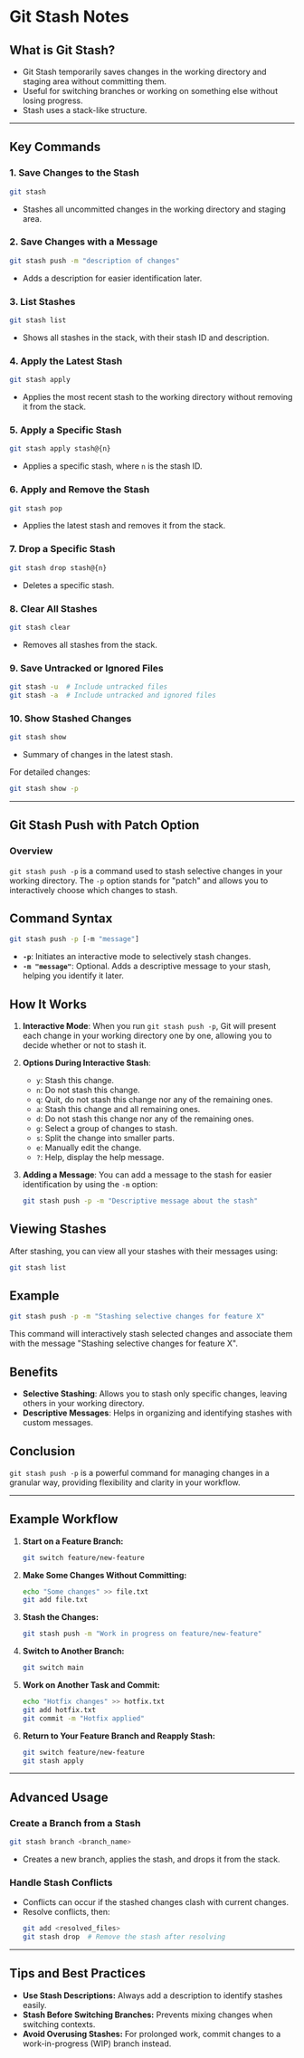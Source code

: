 # Git Stash Notes

## **What is Git Stash?**
- Git Stash temporarily saves changes in the working directory and staging area without committing them.
- Useful for switching branches or working on something else without losing progress.
- Stash uses a stack-like structure.

---

## **Key Commands**

### **1. Save Changes to the Stash**
```bash
git stash
```
- Stashes all uncommitted changes in the working directory and staging area.

### **2. Save Changes with a Message**
```bash
git stash push -m "description of changes"
```
- Adds a description for easier identification later.

### **3. List Stashes**
```bash
git stash list
```
- Shows all stashes in the stack, with their stash ID and description.

### **4. Apply the Latest Stash**
```bash
git stash apply
```
- Applies the most recent stash to the working directory without removing it from the stack.

### **5. Apply a Specific Stash**
```bash
git stash apply stash@{n}
```
- Applies a specific stash, where `n` is the stash ID.

### **6. Apply and Remove the Stash**
```bash
git stash pop
```
- Applies the latest stash and removes it from the stack.

### **7. Drop a Specific Stash**
```bash
git stash drop stash@{n}
```
- Deletes a specific stash.

### **8. Clear All Stashes**
```bash
git stash clear
```
- Removes all stashes from the stack.

### **9. Save Untracked or Ignored Files**
```bash
git stash -u  # Include untracked files
git stash -a  # Include untracked and ignored files
```

### **10. Show Stashed Changes**
```bash
git stash show
```
- Summary of changes in the latest stash.

For detailed changes:
```bash
git stash show -p
```

---
## Git Stash Push with Patch Option

### Overview

`git stash push -p` is a command used to stash selective changes in your working directory. The `-p` option stands for "patch" and allows you to interactively choose which changes to stash.

## Command Syntax

```bash
git stash push -p [-m "message"]
```

- **`-p`**: Initiates an interactive mode to selectively stash changes.
- **`-m "message"`**: Optional. Adds a descriptive message to your stash, helping you identify it later.

## How It Works

1. **Interactive Mode**: When you run `git stash push -p`, Git will present each change in your working directory one by one, allowing you to decide whether or not to stash it.

2. **Options During Interactive Stash**:
   - `y`: Stash this change.
   - `n`: Do not stash this change.
   - `q`: Quit, do not stash this change nor any of the remaining ones.
   - `a`: Stash this change and all remaining ones.
   - `d`: Do not stash this change nor any of the remaining ones.
   - `g`: Select a group of changes to stash.
   - `s`: Split the change into smaller parts.
   - `e`: Manually edit the change.
   - `?`: Help, display the help message.

3. **Adding a Message**: You can add a message to the stash for easier identification by using the `-m` option:

   ```bash
   git stash push -p -m "Descriptive message about the stash"
   ```

## Viewing Stashes

After stashing, you can view all your stashes with their messages using:

```bash
git stash list
```

## Example

```bash
git stash push -p -m "Stashing selective changes for feature X"
```

This command will interactively stash selected changes and associate them with the message "Stashing selective changes for feature X".

## Benefits

- **Selective Stashing**: Allows you to stash only specific changes, leaving others in your working directory.
- **Descriptive Messages**: Helps in organizing and identifying stashes with custom messages.

## Conclusion

`git stash push -p` is a powerful command for managing changes in a granular way, providing flexibility and clarity in your workflow.

---

## **Example Workflow**

1. **Start on a Feature Branch:**
   ```bash
   git switch feature/new-feature
   ```

2. **Make Some Changes Without Committing:**
   ```bash
   echo "Some changes" >> file.txt
   git add file.txt
   ```

3. **Stash the Changes:**
   ```bash
   git stash push -m "Work in progress on feature/new-feature"
   ```

4. **Switch to Another Branch:**
   ```bash
   git switch main
   ```

5. **Work on Another Task and Commit:**
   ```bash
   echo "Hotfix changes" >> hotfix.txt
   git add hotfix.txt
   git commit -m "Hotfix applied"
   ```

6. **Return to Your Feature Branch and Reapply Stash:**
   ```bash
   git switch feature/new-feature
   git stash apply
   ```

---

## **Advanced Usage**

### **Create a Branch from a Stash**
```bash
git stash branch <branch_name>
```
- Creates a new branch, applies the stash, and drops it from the stack.

### **Handle Stash Conflicts**
- Conflicts can occur if the stashed changes clash with current changes.
- Resolve conflicts, then:
  ```bash
  git add <resolved_files>
  git stash drop  # Remove the stash after resolving
  ```

---

## **Tips and Best Practices**
- **Use Stash Descriptions:** Always add a description to identify stashes easily.
- **Stash Before Switching Branches:** Prevents mixing changes when switching contexts.
- **Avoid Overusing Stashes:** For prolonged work, commit changes to a work-in-progress (WIP) branch instead.
